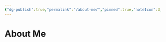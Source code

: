 ```yaml
---
{"dg-publish":true,"permalink":"/about-me/","pinned":true,"noteIcon":3,"created":"2024-11-30T22:22:39.670+01:00","updated":"2024-12-08T20:18:20.276+01:00"}
---
```


# About Me